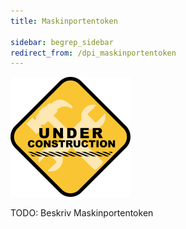 ```yaml
---
title: Maskinportentoken

sidebar: begrep_sidebar
redirect_from: /dpi_maskinportentoken
---
```


![](/images/dpi/underarbeide.png)

TODO: Beskriv Maskinportentoken
